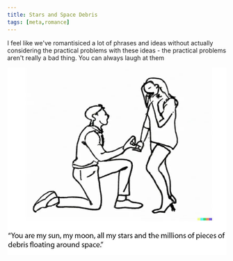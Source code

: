 ```yaml
---
title: Stars and Space Debris
tags: [meta,romance]
---
```


I feel like we've romantisiced a lot of phrases and ideas without actually considering the practical problems with these ideas - the practical problems aren't really a bad thing. You can always laugh at them

![Alt text](image_21.png)